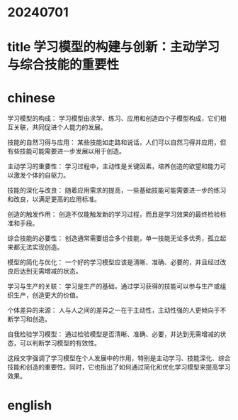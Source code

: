 
# 20240701

# title 学习模型的构建与创新：主动学习与综合技能的重要性

# chinese 

学习模型的构成： 学习模型由求学、练习、应用和创造四个子模型构成，它们相互关联，共同促进个人能力的发展。

技能的自然习得与应用： 某些技能如走路和说话，人们可以自然习得并应用，但有些技能可能需要进一步发展以用于创造。

主动学习的重要性： 学习过程中，主动性是关键因素，培养创造的欲望和能力可以激发个体的自驱力。

技能的深化与改良： 随着应用需求的提高，一些基础技能可能需要进一步的练习和改良，以满足更高的应用标准。

创造的触发作用： 创造不仅能触发新的学习过程，而且是学习效果的最终检验标准和手段。

综合技能的必要性： 创造通常需要组合多个技能，单一技能无论多优秀，孤立起来都无法实现创造。

模型的简化与优化： 一个好的学习模型应该是清晰、准确、必要的，并且经过改良后达到无需增减的状态。

学习与生产的关联： 学习是生产的基础，通过学习获得的技能可以参与生产或组织生产，创造更大的价值。

个体差异的来源： 人与人之间的差异之一在于主动性，主动性强的人更倾向于不断学习和创造。

自我检验学习模型： 通过检验模型是否清晰、准确、必要，并达到无需增减的状态，可以判断学习模型的有效性。

这段文字强调了学习模型在个人发展中的作用，特别是主动学习、技能深化、综合技能和创造的重要性。同时，它也指出了如何通过简化和优化学习模型来提高学习效果。

# english

